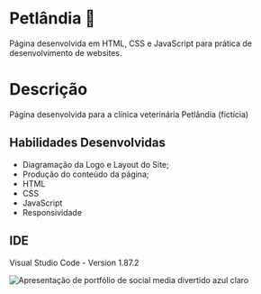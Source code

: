 # Petlândia 🐶

Página desenvolvida em HTML, CSS e JavaScript para prática de desenvolvimento de websites.

# Descrição

Página desenvolvida para a clínica veterinária Petlândia (fictícia) 

## Habilidades Desenvolvidas

* Diagramação da Logo e Layout do Site;
* Produção do conteúdo da página;
* HTML
* CSS
* JavaScript
* Responsividade
  

## IDE
Visual Studio Code - Version 1.87.2

![Apresentação de portfólio de social media divertido azul claro](https://github.com/avanysouza/petlandia/assets/118459101/a33bfb68-6921-4778-ab54-944ed43af7ab)
